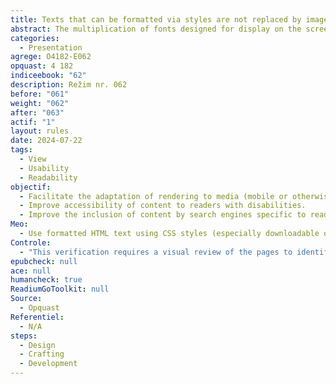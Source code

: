 ```yaml
---
title: Texts that can be formatted via styles are not replaced by images.
abstract: The multiplication of fonts designed for display on the screen allows to obtain a quality typographic rendering. It is therefore not necessary to use an image instead of certain texts.
categories:
  - Presentation
agrege: O4182-E062
opquast: 4 182
indiceebook: "62"
description: Režim nr. 062
before: "061"
weight: "062"
after: "063"
actif: "1"
layout: rules
date: 2024-07-22
tags:
  - View
  - Usability
  - Readability
objectif:
  - Facilitate the adaptation of rendering to media (mobile or otherwise) or to the needs of readers (expanding the size of the characters, changing colors, police, fat, justification, etc. ).
  - Improve accessibility of content to readers with disabilities.
  - Improve the inclusion of content by search engines specific to reading software.
Meo:
  - Use formatted HTML text using CSS styles (especially downloadable or Web font fonts)
Controle:
  - "This verification requires a visual review of the pages to identify images containing only text and to evaluate whether a CSS formatting would have made it possible to obtain a rendering. For each page containing&nbsp;: Review images (HTML and possibly CSS background images used to simulate a partial texture&nbsp;: scroll, notebook sheet, etc.). Make sure that the textual images correspond only to formatting that cannot be obtained through CSS styles. Are excluded from this requirement&nbsp;: logos, promotional graphics."
epubcheck: null
ace: null
humancheck: true
ReadiumGoToolkit: null
Source:
  - Opquast
Referentiel:
  - N/A
steps:
  - Design
  - Crafting
  - Development
---
```

